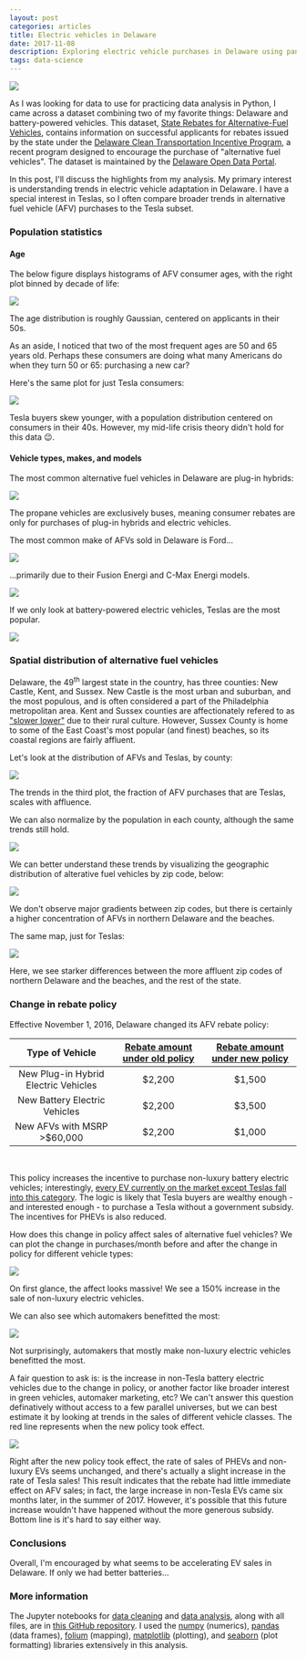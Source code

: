```yaml
---
layout: post
categories: articles
title: Electric vehicles in Delaware
date: 2017-11-08
description: Exploring electric vehicle purchases in Delaware using pandas and folium
tags: data-science
---
```


<p><a href="http://www.exoticspotter.com/tesla-model-s-newark-delaware-130588">
<img src="\img\delaware-EVs\de_tesla.jpg" style="display:block; margin-left: auto; margin-right: auto;">
</a></p>

As I was looking for data to use for practicing data analysis in Python,
I came across a dataset combining two of my favorite things:
Delaware and battery-powered vehicles.
This dataset, [State Rebates for Alternative-Fuel Vehicles](https://data.delaware.gov/Energy-and-Environment/State-Rebates-for-Alternative-Fuel-Vehicles/8z8z-di7f),
contains information on successful applicants for rebates issued by the state under the
[Delaware Clean Transportation Incentive Program](http://www.dnrec.delaware.gov/energy/pages/clean-transportation-incentives-home.aspx),
a recent program designed to encourage the purchase of "alternative fuel vehicles".
The dataset is maintained by the [Delaware Open Data Portal](https://data.delaware.gov).

In this post, I'll discuss the highlights from my analysis.
My primary interest is understanding trends in electric vehicle adaptation in Delaware.
I have a special interest in Teslas, so I often compare broader trends in
alternative fuel vehicle (AFV) purchases to the Tesla subset.

### Population statistics

#### Age

The below figure displays histograms of AFV consumer ages,
with the right plot binned by decade of life:

<img src="\img\delaware-EVs\age.svg" style="display:block; margin-left: auto; margin-right: auto;">

The age distribution is roughly Gaussian, centered on applicants in their 50s.

As an aside, I noticed that two of the most frequent ages are 50 and 65 years old.
Perhaps these consumers are doing what many Americans do when they turn 50 or 65:
purchasing a new car?

Here's the same plot for just Tesla consumers:

<img src="\img\delaware-EVs\age_tesla.svg" style="display:block; margin-left: auto; margin-right: auto;">

Tesla buyers skew younger, with a population distribution centered on
consumers in their 40s.
However, my mid-life crisis theory didn't hold for this data 😉.

#### Vehicle types, makes, and models

The most common alternative fuel vehicles in Delaware are plug-in hybrids:

<img src="\img\delaware-EVs\vehicle_types.svg" style="display:block; margin-left: auto; margin-right: auto;">

The propane vehicles are exclusively buses, meaning consumer rebates are
only for purchases of plug-in hybrids and electric vehicles.

The most common make of AFVs sold in Delaware is Ford...

<img src="\img\delaware-EVs\make.svg" style="display:block; margin-left: auto; margin-right: auto;">

...primarily due to their Fusion Energi and C-Max Energi models.

<img src="\img\delaware-EVs\models.svg" style="display:block; margin-left: auto; margin-right: auto;">

If we only look at battery-powered electric vehicles, Teslas are the most popular.

<img src="\img\delaware-EVs\electric_models.svg" style="display:block; margin-left: auto; margin-right: auto;">

### Spatial distribution of alternative fuel vehicles

Delaware, the 49<sup>th</sup> largest state in the country, has three counties:
New Castle, Kent, and Sussex.
New Castle is the most urban and suburban, and the most populous,
and is often considered a part of the Philadelphia metropolitan area.
Kent and Sussex counties are affectionately refered to as
["slower lower"](http://www.washingtonpost.com/wp-dyn/articles/A54428-2004May25.html)
due to their rural culture.
However, Sussex County is home to some of the East Coast's most popular
(and finest) beaches, so its coastal regions are fairly affluent.

Let's look at the distribution of AFVs and Teslas, by county:

<img src="\img\delaware-EVs\counties.svg" style="display:block; margin-left: auto; margin-right: auto;">

The trends in the third plot, the fraction of AFV purchases that are Teslas,
scales with affluence.

We can also normalize by the population in each county,
although the same trends still hold.

<img src="\img\delaware-EVs\counties_norm.svg" style="display:block; margin-left: auto; margin-right: auto;">

We can better understand these trends by
visualizing the geographic distribution of
alterative fuel vehicles by zip code, below:

<img src="\img\delaware-EVs\afv_norm_map.png" style="display:block; margin-left: auto; margin-right: auto;">

We don't observe major gradients between zip codes, but there is
certainly a higher concentration of AFVs in northern Delaware and the beaches.

The same map, just for Teslas:

<img src="\img\delaware-EVs\tesla_map.png" style="display:block; margin-left: auto; margin-right: auto;">

Here, we see starker differences between the more affluent zip codes of
northern Delaware and the beaches, and the rest of the state.

### Change in rebate policy

Effective November 1, 2016, Delaware changed its AFV rebate policy:

<table style="width:100%">
  <thead>
    <tr>
      <th>Type of Vehicle</th>
      <th><a href="http://www.dnrec.delaware.gov/energy/Pages/Clean-Transportation-July2015-October2016.aspx">
      Rebate amount under old policy</a></th>
      <th><a href="http://dnrec.alpha.delaware.gov/energy-climate/clean-transportation/vehicle-rebates/">
      Rebate amount under new policy</a></th>
    </tr>
  </thead>
  <tbody>
  	<tr>
      <td style="text-align:center"> New Plug-in Hybrid Electric Vehicles </td>
      <td style="text-align:center"> $2,200 </td>
      <td style="text-align:center"> $1,500 </td>
    </tr>
    <tr>
      <td style="text-align:center"> New Battery Electric Vehicles </td>
      <td style="text-align:center"> $2,200 </td>
      <td style="text-align:center"> $3,500 </td>
    </tr>
    <tr>
      <td style="text-align:center"> New AFVs with MSRP >$60,000 </td>
      <td style="text-align:center"> $2,200 </td>
      <td style="text-align:center"> $1,000 </td>
    </tr>
  </tbody>
</table><br>

This policy increases the incentive to purchase non-luxury battery
electric vehicles;
interestingly, [every EV currently on the market except Teslas fall into
this category](http://www.dnrec.delaware.gov/energy/Documents/Transportation%20Program/Clean%20Transportation%20Updates/Vehicle%20List.pdf).
The logic is likely that Tesla buyers are wealthy enough - and interested
enough - to purchase a Tesla without a government subsidy.
The incentives for PHEVs is also reduced.

How does this change in policy affect sales of alternative fuel vehicles?
We can plot the change in purchases/month before and after the change in policy
for different vehicle types:

<img src="\img\delaware-EVs\policy_change_type.svg" style="display:block; margin-left: auto; margin-right: auto;">

On first glance, the affect looks massive! We see a 150% increase in the
sale of non-luxury electric vehicles.

We can also see which automakers benefitted the most:

<img src="\img\delaware-EVs\policy_change_make.svg" style="display:block; margin-left: auto; margin-right: auto;">

Not surprisingly, automakers that mostly make non-luxury electric vehicles
benefitted the most.

A fair question to ask is: is the increase in non-Tesla battery electric vehicles
due to the change in policy, or another factor like broader interest in
green vehicles, automaker marketing, etc?
We can't answer this question definatively without access to a few parallel
universes, but we can best estimate it by looking at trends in the sales
of different vehicle classes.
The red line represents when the new policy took effect.

<img src="\img\delaware-EVs\policy_change_trends.svg" style="display:block; margin-left: auto; margin-right: auto;">

Right after the new policy took effect, the rate of sales of PHEVs
and non-luxury EVs seems unchanged, and there's actually a slight
increase in the rate of Tesla sales!
This result indicates that the rebate had little immediate effect
on AFV sales;
in fact, the large increase in non-Tesla EVs came six months later,
in the summer of 2017.
However, it's possible that this future increase wouldn't have happened
without the more generous subsidy.
Bottom line is it's hard to say either way.

### Conclusions

Overall, I'm encouraged by what seems to be accelerating EV sales in Delaware.
If only we had better batteries...

### More information

The Jupyter notebooks for [data cleaning](http://nbviewer.jupyter.org/github/petermattia/Delaware-EVs/blob/master/Electric%20vehicles%20in%20Delaware%20-%20Data%20cleaning.ipynb?flush_cache=true)
and [data analysis](http://nbviewer.jupyter.org/github/petermattia/Delaware-EVs/blob/master/Electric%20vehicles%20in%20Delaware%20-%20Data%20analysis.ipynb?flush_cache=true), along with all files,
are in [this GitHub repository](https://github.com/petermattia/Delaware-EVs).
I used the
[numpy](http://numpy.org) (numerics),
[pandas](https://pandas.pydata.org) (data frames),
[folium](https://folium.readthedocs.io/en/latest/) (mapping),
[matplotlib](https://matplotlib.org) (plotting), and
[seaborn](https://seaborn.pydata.org) (plot formatting)
libraries extensively in this analysis.

